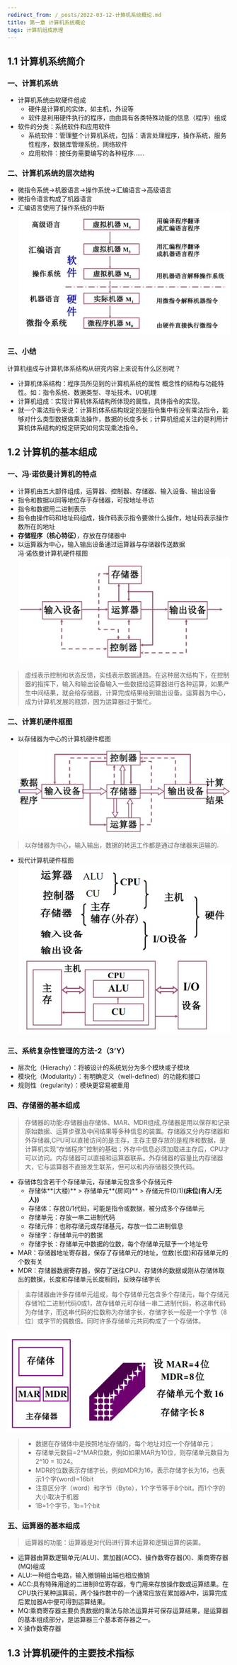 ```yaml
---
redirect_from: /_posts/2022-03-12-计算机系统概论.md
title: 第一章 计算机系统概论
tags: 计算机组成原理
---
```

## 1.1 计算机系统简介
### 一、计算机系统  
- 计算机系统由软硬件组成
    - 硬件是计算机的实体，如主机，外设等
    - 软件是利用硬件执行的程序，由由具有各类特殊功能的信息（程序）组成
- 软件的分类：系统软件和应用软件
    - 系统软件：管理整个计算机系统，包括：语言处理程序，操作系统，服务性程序，数据库管理系统，网络软件  
    - 应用软件：按任务需要编写的各种程序……  

### 二、计算机系统的层次结构  
- 微指令系统->机器语言->操作系统->汇编语言->高级语言  
- 微指令语言构成了机器语言
- 汇编语言使用了操作系统的中断  
![计算机系统的层次结构](/assets/image/计算机组成原理/计算机系统概论/计算机系统的层次结构.jpg)  

### 三、小结  
计算机组成与计算机体系结构从研究内容上来说有什么区别呢？  
- 计算机体系结构：程序员所见到的计算机系统的属性 概念性的结构与功能特性。如：指令系统、数据类型、寻址技术、I/O机理  
- 计算机组成：实现计算机体系结构所体现的属性，具体指令的实现。  
- 就一个乘法指令来说：计算机体系结构规定的是指令集中有没有乘法指令，能够对什么类型数据做乘法操作，数据的长度多长；计算机组成关注的是利用计算机体系结构的规定研究如何实现乘法指令。  

## 1.2 计算机的基本组成
### 一、冯·诺依曼计算机的特点  
- 计算机由五大部件组成，运算器、控制器、存储器、输入设备、输出设备
- 指令和数据以同等地位存于存储器，可按地址寻访
- 指令和数据用二进制表示
- 指令由操作码和地址码组成，操作码表示指令要做什么操作，地址码表示操作数所在的地址
- **存储程序（核心特征）**，存放在存储器中
- 以运算器为中心，输入输出设备通过运算器与存储器传送数据  
冯·诺依曼计算机硬件框图  
![冯·诺依曼计算机硬件框图](/assets/image/计算机组成原理/计算机系统概论/冯·诺依曼计算机硬件框图.jpg)  
> 虚线表示控制和状态反馈，实线表示数据通路。在这种层次结构下，在控制器的指挥下，输入和输出设备输入一些数据给运算器进行各种运算，如果产生中间结果，就会给存储器，计算完成结果给到输出设备。运算器为中心，成为计算机发展的瓶颈，因为运算器过于繁忙。  

### 二、计算机硬件框图
- 以存储器为中心的计算机硬件框图  
![以存储器为中心的计算机硬件框图](/assets/image/计算机组成原理/计算机系统概论/以存储器为中心的计算机硬件框图.jpg)  
> 以存储器为中心，输入输出，数据的转运工作都是通过存储器来运输的.  
- 现代计算机硬件框图  
![现代计算机硬件框图](/assets/image/计算机组成原理/计算机系统概论/现代计算机硬件框图.jpg)    

### 三、系统复杂性管理的方法-2（3’Y）  

- 层次化（Hierachy）：将被设计的系统划分为多个模块或子模块  
- 模块化（Modularity）：有明确定义（well-defined）的功能和接口  
- 规则性（regularity）：模块更容易被重用

### 四、存储器的基本组成  
> 存储器的功能:存储器由存储体、MAR、MDR组成,存储器是用以保存和记录原始数据、运算步骤及中间结果等多种信息的装置。存储器又分内存储器和外存储器,CPU可以直接访问的是主存，主存主要存放的是程序和数据，是计算机实现“存储程序”控制的基础；外存中信息必须加载进主存后，CPU才可以访问。内存储器可以直接和运算器联系。外存储器的容量比内存储器大，它与运算器不直接发生联系，但可以和内存储器交换代码。

- 存储体包含若干个存储单元，存储单元包含多个存储元件
    - 存储体**(大楼)** > 存储单元**(房间)** > 存储元件(0/1)**(床位(有人/无人))**  
    - 存储体：存放0/1代码，可能是指令或数据，被分成多个存储单元
    - 存储单元：存放一串二进制代码
    - 存储元件：也称存储元或存储基元，存放一位二进制信息
    - 存储字：存储单元中的数据
    - 存储字长：存储单元中数据的位数，每个存储单元赋予一个地址号
- MAR：存储器地址寄存器，保存了存储单元的地址，位数(长度)和存储单元的个数有关
- MDR：存储器数据寄存器，保存了送往CPU、存储体的数据或刚从存储体取出的数据，长度和存储单元长度相同，反映存储字长  
> 主存储器由许多存储单元组成，每个存储单元包含多个存储元，每个存储元存储1位二进制代码0或1，故存储单元可存储一串二进制代码，称这串代码为存储字，而这串代码的位数称为存储字长，存储字长一般是一个字节（8位）或字节的偶数倍。同时许多存储单元共同构成了一个存储体。

![存储器的基本组成](/assets/image/计算机组成原理/计算机系统概论/存储器的基本组成.jpg)  
> - 数据在存储体中是按照地址存储的，每个地址对应一个存储单元；
> - 存储单元数目=2^MAR位数，例如如果MAR为10位，则存储单元数目为2^10 = 1024。
> - MDR的位数表示存储字长，例如MDR为16，表示存储字长为16，也表示1个字(word)=16bit
> - 注意区分字（word）和字节（Byte），1个字节等于8个bit，而1个字的大小取决于机器
> - 1B=1个字节，1b=1个bit
### 五、运算器的基本组成
> 运算器的功能：运算器是对代码进行算术运算和逻辑运算的装置。  
- 运算器由算数逻辑单元(ALU)、累加器(ACC)、操作数寄存器(X)、乘商寄存器(MQ)组成
- ALU:一种组合电路，输入撤销输出端也相应撤销
- ACC:具有特殊用途的二进制8位寄存器，专门用来存放操作数或运算结果。在CPU执行某种运算前，两个操作数中的一个通常应放在累加器A中，运算完成后累加器A中便可得到运算结果。
- MQ:乘商寄存器主要负责数据的乘法与除法运算并可保存运算结果，是运算器的基本组成部分，是运算器三个基本寄存器之一。
- X:操作数寄存器







## 1.3 计算机硬件的主要技术指标 

